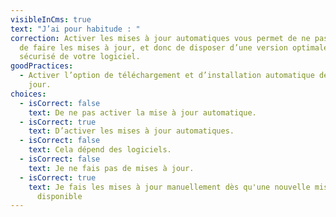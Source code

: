 ```yaml
---
visibleInCms: true
text: "J’ai pour habitude : "
correction: Activer les mises à jour automatiques vous permet de ne pas oublier
  de faire les mises à jour, et donc de disposer d’une version optimale et
  sécurisé de votre logiciel.
goodPractices:
  - Activer l’option de téléchargement et d’installation automatique des mises à
    jour.
choices:
  - isCorrect: false
    text: De ne pas activer la mise à jour automatique.
  - isCorrect: true
    text: D’activer les mises à jour automatiques.
  - isCorrect: false
    text: Cela dépend des logiciels.
  - isCorrect: false
    text: Je ne fais pas de mises à jour.
  - isCorrect: true
    text: Je fais les mises à jour manuellement dès qu'une nouvelle mise à jour est
      disponible
---
```

